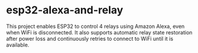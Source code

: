 # esp32-alexa-and-relay
This project enables ESP32 to control 4 relays using Amazon Alexa, even when WiFi is disconnected. It also supports automatic relay state restoration after power loss and continuously retries to connect to WiFi until it is available.
